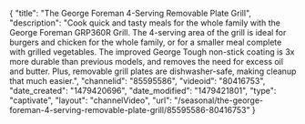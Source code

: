 {
    "title": "The George Foreman 4-Serving Removable Plate Grill",
    "description": "Cook quick and tasty meals for the whole family with the George Foreman GRP360R Grill. The 4-serving area of the grill is ideal for burgers and chicken for the whole family, or for a smaller meal complete with grilled vegetables. The improved George Tough non-stick coating is 3x more durable than previous models, and removes the need for excess oil and butter. Plus, removable grill plates are dishwasher-safe, making cleanup that much easier.",
    "channelid": "85595586",
    "videoid": "80416753",
    "date_created": "1479420696",
    "date_modified": "1479421801",
    "type": "captivate",
    "layout": "channelVideo",
    "url": "\/seasonal\/the-george-foreman-4-serving-removable-plate-grill\/85595586-80416753"
}